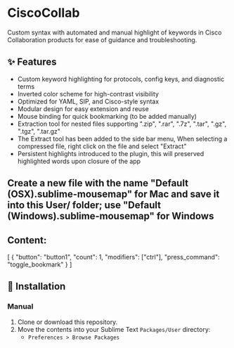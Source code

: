 # CiscoCollab
Custom syntax with automated and manual highlight of keywords in Cisco Collaboration products for ease of guidance and troubleshooting.


## ✨ Features

- Custom keyword highlighting for protocols, config keys, and diagnostic terms
- Inverted color scheme for high-contrast visibility
- Optimized for YAML, SIP, and Cisco-style syntax
- Modular design for easy extension and reuse
- Mouse binding for quick bookmarking (to be added manually)
- Extraction tool for nested files supporting ".zip", ".rar", ".7z", ".tar", ".gz", ".tgz", ".tar.gz"
- The Extract tool has been added to the side bar menu, When selecting a compressed file, right click on the file and select "Extract"
- Persistent highlights introduced to the plugin, this will preserved highlighted words upon closure of the app

## Create a new file with the name "Default (OSX).sublime-mousemap" for Mac and save it into this User/ folder; use "Default (Windows).sublime-mousemap" for Windows
## Content:

[
  {
    "button": "button1",
    "count": 1,
    "modifiers": ["ctrl"],
    "press_command": "toggle_bookmark"
  }
]

## 🔧 Installation

### Manual
1. Clone or download this repository.
2. Move the contents into your Sublime Text `Packages/User` directory:
   - `Preferences > Browse Packages`
